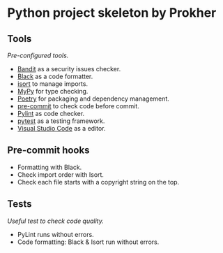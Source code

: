 # Python project skeleton by Prokher

## Tools

_Pre-configured tools._

- [Bandit](https://bandit.readthedocs.io/en/latest/) as a security
  issues checker.
- [Black](https://black.readthedocs.io/en/stable/) as a code formatter.
- [isort](https://github.com/timothycrosley/isort) to manage imports.
- [MyPy](http://mypy-lang.org) for type checking.
- [Poetry](https://python-poetry.org) for packaging and dependency
  management.
- [pre-commit](https://pre-commit.com) to check code before commit.
- [Pylint](https://www.pylint.org) as code checker.
- [pytest](https://pytest.org) as a testing framework.
- [Visual Studio Code](https://code.visualstudio.com) as a editor.

## Pre-commit hooks

- Formatting with Black.
- Check import order with Isort.
- Check each file starts with a copyright string on the top.

## Tests

_Useful test to check code quality._

- PyLint runs without errors.
- Code formatting: Black & Isort run without errors.
